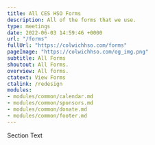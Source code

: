 ```yaml
---
title: All CES HSO Forms
description: All of the forms that we use.
type: meetings
date: 2022-06-03 14:59:46 +0000
url: "/forms"
fullUrl: "https://colwichhso.com/forms"
pageImage: "https://colwichhso.com/og_img.png"
subtitle: All Forms
shoutout: All Forms.
overview: All forms.
ctatext: View Forms
ctalink: /redesign
modules:
- modules/common/calendar.md
- modules/common/sponsors.md
- modules/common/donate.md
- modules/common/footer.md
---
```

Section Text
